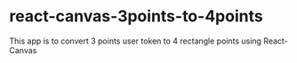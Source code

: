 # react-canvas-3points-to-4points
This app is to convert 3 points user token to 4 rectangle points using React-Canvas
